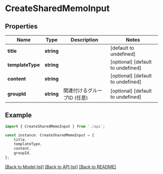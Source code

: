# CreateSharedMemoInput


## Properties

Name | Type | Description | Notes
------------ | ------------- | ------------- | -------------
**title** | **string** |  | [default to undefined]
**templateType** | **string** |  | [optional] [default to undefined]
**content** | **string** |  | [optional] [default to undefined]
**groupId** | **string** | 関連付けるグループID (任意) | [optional] [default to undefined]

## Example

```typescript
import { CreateSharedMemoInput } from './api';

const instance: CreateSharedMemoInput = {
    title,
    templateType,
    content,
    groupId,
};
```

[[Back to Model list]](../README.md#documentation-for-models) [[Back to API list]](../README.md#documentation-for-api-endpoints) [[Back to README]](../README.md)
